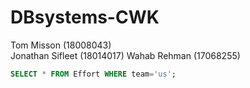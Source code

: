 # DBsystems-CWK
Tom Misson (18008043)  
Jonathan Sifleet (18014017)
Wahab Rehman (17068255)

``` SQL
SELECT * FROM Effort WHERE team='us';
```
